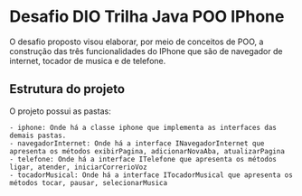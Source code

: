 # Desafio DIO Trilha Java POO IPhone

O desafio proposto visou elaborar, por meio de conceitos de POO, a construção das três funcionalidades do IPhone que são de navegador de internet, tocador de musica e de telefone.

## Estrutura do projeto

O projeto possui as pastas:

    - iphone: Onde há a classe iphone que implementa as interfaces das demais pastas.
    - navegadorInternet: Onde há a interface INavegadorInternet que apresenta os métodos exibirPagina, adicionarNovaAba, atualizarPagina
    - telefone: Onde há a interface ITelefone que apresenta os métodos ligar, atender, iniciarCorrerioVoz
    - tocadorMusical: Onde há a interface ITocadorMusical que apresenta os métodos tocar, pausar, selecionarMusica